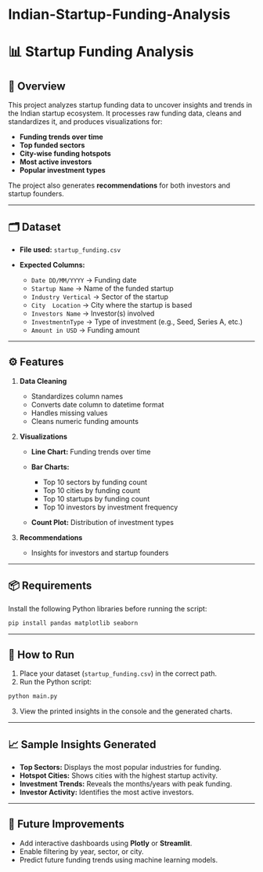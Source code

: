 # Indian-Startup-Funding-Analysis
 

# 📊 Startup Funding Analysis

## 📌 Overview

This project analyzes startup funding data to uncover insights and trends in the Indian startup ecosystem.
It processes raw funding data, cleans and standardizes it, and produces visualizations for:

* **Funding trends over time**
* **Top funded sectors**
* **City-wise funding hotspots**
* **Most active investors**
* **Popular investment types**

The project also generates **recommendations** for both investors and startup founders.

---

## 🗂 Dataset

* **File used:** `startup_funding.csv`
* **Expected Columns:**

  * `Date DD/MM/YYYY` → Funding date
  * `Startup Name` → Name of the funded startup
  * `Industry Vertical` → Sector of the startup
  * `City  Location` → City where the startup is based
  * `Investors Name` → Investor(s) involved
  * `InvestmentnType` → Type of investment (e.g., Seed, Series A, etc.)
  * `Amount in USD` → Funding amount

---

## ⚙️ Features

1. **Data Cleaning**

   * Standardizes column names
   * Converts date column to datetime format
   * Handles missing values
   * Cleans numeric funding amounts

2. **Visualizations**

   * **Line Chart:** Funding trends over time
   * **Bar Charts:**

     * Top 10 sectors by funding count
     * Top 10 cities by funding count
     * Top 10 startups by funding count
     * Top 10 investors by investment frequency
   * **Count Plot:** Distribution of investment types

3. **Recommendations**

   * Insights for investors and startup founders

---

## 📦 Requirements

Install the following Python libraries before running the script:

```bash
pip install pandas matplotlib seaborn
```

---

## 🚀 How to Run

1. Place your dataset (`startup_funding.csv`) in the correct path.
2. Run the Python script:

```bash
python main.py
```

3. View the printed insights in the console and the generated charts.

---

## 📈 Sample Insights Generated

* **Top Sectors:** Displays the most popular industries for funding.
* **Hotspot Cities:** Shows cities with the highest startup activity.
* **Investment Trends:** Reveals the months/years with peak funding.
* **Investor Activity:** Identifies the most active investors.

---

## 📌 Future Improvements

* Add interactive dashboards using **Plotly** or **Streamlit**.
* Enable filtering by year, sector, or city.
* Predict future funding trends using machine learning models.

